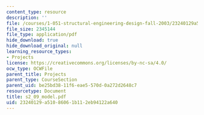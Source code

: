 ```yaml
---
content_type: resource
description: ''
file: /courses/1-051-structural-engineering-design-fall-2003/23240129a51086061b112eb94122a640_s2_09_model.pdf
file_size: 2345144
file_type: application/pdf
hide_download: true
hide_download_original: null
learning_resource_types:
- Projects
license: https://creativecommons.org/licenses/by-nc-sa/4.0/
ocw_type: OCWFile
parent_title: Projects
parent_type: CourseSection
parent_uid: be25bd38-11f6-eae5-570d-0a272d2648c7
resourcetype: Document
title: s2_09_model.pdf
uid: 23240129-a510-8606-1b11-2eb94122a640
---
```


